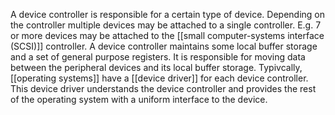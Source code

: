 A device controller is responsible for a certain type of device. Depending on the controller multiple devices may be attached to a single controller. E.g.  7 or more devices may be attached to the [[small computer-systems interface (SCSI)]] controller. A device controller maintains some local buffer storage and a set of general purpose registers. It is responsible for moving data between the peripheral devices and its local buffer storage. Typivcally, [[operating systems]] have a [[device driver]] for each device controller. This device driver understands the device controller and provides the rest of the operating system with a uniform interface to the device.